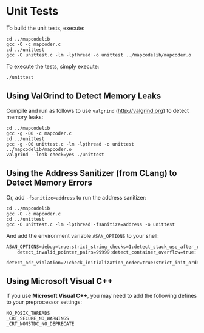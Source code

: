 # Unit Tests

To build the unit tests, execute:

    cd ../mapcodelib
    gcc -O -c mapcoder.c
    cd ../unittest
    gcc -O unittest.c -lm -lpthread -o unittest ../mapcodelib/mapcoder.o

To execute the tests, simply execute:

    ./unittest

## Using ValGrind to Detect Memory Leaks

Compile and run as follows to use `valgrind` (http://valgrind.org) to detect memory leaks:

    cd ../mapcodelib
    gcc -g -O0 -c mapcoder.c
    cd ../unittest
    gcc -g -O0 unittest.c -lm -lpthread -o unittest ../mapcodelib/mapcoder.o
    valgrind --leak-check=yes ./unittest 

## Using the Address Sanitizer (from CLang) to Detect Memory Errors

Or, add `-fsanitize=address` to run the address sanitizer:

    cd ../mapcodelib
    gcc -O -c mapcoder.c
    cd ../unittest
    gcc -O unittest.c -lm -lpthread -fsanitize=address -o unittest 

And add the environment variable `ASAN_OPTIONS` to your shell:

    ASAN_OPTIONS=debug=true:strict_string_checks=1:detect_stack_use_after_return=true:
        detect_invalid_pointer_pairs=99999:detect_container_overflow=true:
        detect_odr_violation=2:check_initialization_order=true:strict_init_order=true

## Using Microsoft Visual C++

If you use **Microsoft Visual C++**, you may need to add the following defines to your preprocessor
settings:

    NO_POSIX_THREADS
    _CRT_SECURE_NO_WARNINGS
    _CRT_NONSTDC_NO_DEPRECATE


